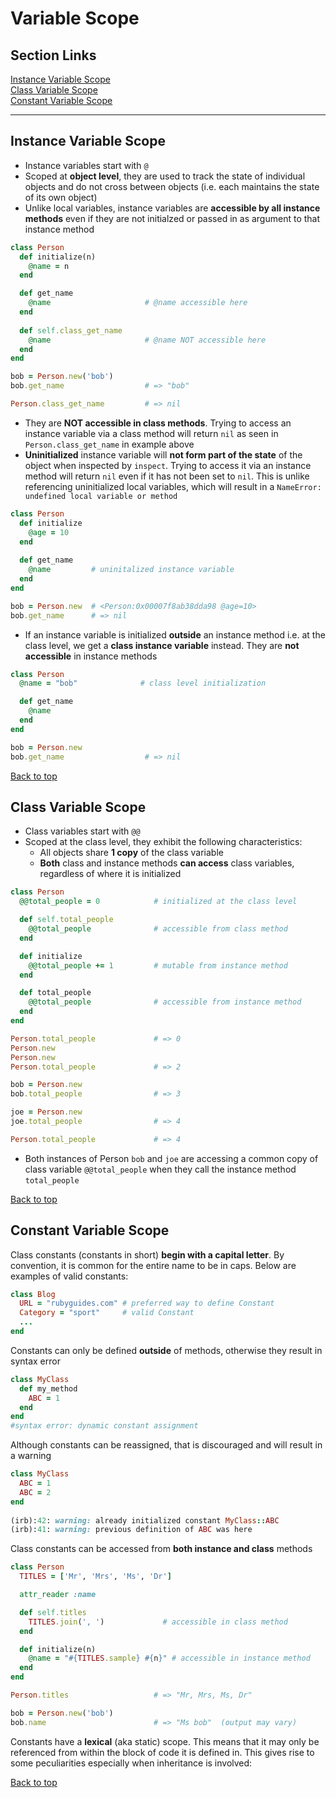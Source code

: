 # Variable Scope
## Section Links
[Instance Variable Scope](#instance-variable-scope)\
[Class Variable Scope](#class-variable-scope)\
[Constant Variable Scope](#constant-variable-scope)

---

## Instance Variable Scope
- Instance variables start with `@` 
- Scoped at **object level**, they are used to track the state of individual objects and do not cross between objects (i.e. each maintains the state of its own object)
- Unlike local variables, instance variables are **accessible by all instance methods** even if they are not initialzed or passed in as argument to that instance method 
```ruby
class Person
  def initialize(n)
    @name = n
  end

  def get_name
    @name                     # @name accessible here
  end
	
  def self.class_get_name
    @name                     # @name NOT accessible here
  end
end

bob = Person.new('bob')
bob.get_name                  # => "bob"

Person.class_get_name         # => nil
```
- They are **NOT accessible in class methods**. Trying to access an instance variable via a class method will return `nil` as seen in `Person.class_get_name` in example above
- **Uninitialized** instance variable will **not form part of the state** of the object when inspected by `inspect`. Trying to access it via an instance method will return `nil` even if it has not been set to `nil`. This is unlike referencing uninitialized local variables, which will result in a `NameError: undefined local variable or method`
```ruby
class Person
  def initialize
    @age = 10
  end
	
  def get_name
    @name         # uninitalized instance variable
  end
end

bob = Person.new  # <Person:0x00007f8ab38dda98 @age=10>
bob.get_name      # => nil
```

- If an instance variable is initialized **outside** an instance method i.e. at the class level, we get a **class instance variable** instead. They are **not accessible** in instance methods
```ruby
class Person
  @name = "bob"              # class level initialization

  def get_name
    @name
  end
end

bob = Person.new
bob.get_name                  # => nil
```

[Back to top](#section-links)


## Class Variable Scope
- Class variables start with `@@`
- Scoped at the class level, they exhibit the following characteristics:
	- All objects share **1 copy** of the class variable
	- **Both** class and instance methods **can access** class variables, regardless of where it is initialized
```ruby
class Person
  @@total_people = 0            # initialized at the class level

  def self.total_people
    @@total_people              # accessible from class method
  end

  def initialize
    @@total_people += 1         # mutable from instance method
  end

  def total_people
    @@total_people              # accessible from instance method
  end
end

Person.total_people             # => 0
Person.new
Person.new
Person.total_people             # => 2

bob = Person.new
bob.total_people                # => 3

joe = Person.new
joe.total_people                # => 4

Person.total_people             # => 4
```
- Both instances of Person `bob` and `joe` are accessing a common copy of class variable `@@total_people` when they call the instance method `total_people`

[Back to top](#section-links)


## Constant Variable Scope
Class constants (constants in short) **begin with a capital letter**. By convention, it is common for the entire name to be in caps. Below are examples of valid constants:
```Ruby
class Blog
  URL = "rubyguides.com" # preferred way to define Constant 
  Category = "sport"     # valid Constant 
  ...
end
```

Constants can only be defined **outside** of methods, otherwise they result in syntax error
```Ruby
class MyClass
  def my_method
    ABC = 1
  end
end
#syntax error: dynamic constant assignment
``` 

Although constants can be reassigned, that is discouraged and will result in a warning
```Ruby
class MyClass
  ABC = 1
  ABC = 2
end
      
(irb):42: warning: already initialized constant MyClass::ABC
(irb):41: warning: previous definition of ABC was here
```


Class constants can be accessed from **both instance and class** methods
```ruby
class Person
  TITLES = ['Mr', 'Mrs', 'Ms', 'Dr']

  attr_reader :name

  def self.titles
    TITLES.join(', ')             # accessible in class method
  end

  def initialize(n)
    @name = "#{TITLES.sample} #{n}" # accessible in instance method
  end
end

Person.titles                   # => "Mr, Mrs, Ms, Dr"

bob = Person.new('bob')
bob.name                        # => "Ms bob"  (output may vary)
``` 

Constants have a **lexical** (aka static) scope. This means that it may only be referenced from within the block of code it is defined in. This gives rise to some peculiarities especially when inheritance is involved:

[Back to top](#section-links)